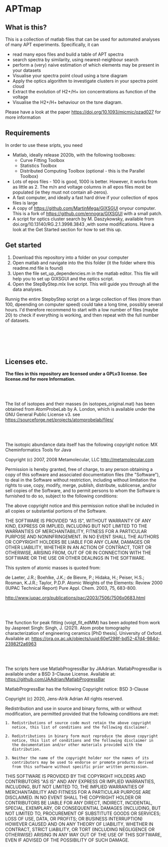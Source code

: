 # APTmap

## What is this?

This is a collection of matlab files that can be used for automated analyses of many APT experiments. Specifically, it can
 - read many epos files and build a table of APT spectra
 - search spectra by similarity, using nearest-neighbour search
 - perform a (very) naive estimation of which elements may be present in your datasets
 - Visualise your spectra point cloud using a tsne diagram
 - Apply the optics algorithm to investigate clusters in your spectra point cloud
 - Extract the evolution of H2+/H+ ion concentrations as function of the voltage
 - Visualise the H2+/H+ behaviour on the tsne diagram. 

Please have a look at the paper https://doi.org/10.1093/micmic/ozad027 for more information

## Requirements

In order to use these sripts, you need

 - Matlab,  ideally release 2020b, with the following toolboxes:
   - Curve Fitting Toolbox
   - Statistics Toolbox
   - Distributed Computing Toolbox (optional - this is the Parallel Toolbox)
 - Lots of epos files - 100 is good, 1000 is better. However,  it works from as little as 2. The m/n and voltage columns in all epos files most be populated (ie they must not contain all-zeros).
 - A fast computer, and ideally a fast hard drive if your collection of epos files is large
 - A copy of https://github.com/MartinMega/GIXSGUI onyour computer. This is a fork of https://github.com/ennogra/GIXSGUI with a small patch.
 - A script for optics cluster search by M. Daszykowsky, available from doi.org/10.13140/RG.2.1.3998.3843 ,with some modifications. Have a look at the Get Started section for how to set this up. 


## Get started

1. Download this repository into a folder on your computer
2. Open matlab and navigate into the this folder (it the folder where this readme.md file is found)
3. Upen the file set_up_dependencies.m in the matlab editor. This file will help you to set up GIXSGUI and the optics script.
3. Open the StepByStep.mlx live script. This will guide you through all the data analyses.  

Runnig the entire StepbyStep script on a large collection of files (more than 100, dpeending on computer speed) could take a long time, possibly several hours. I'd therefore recommend to start with a low number of files (maybe 20) to check if everything is working, and then repeat with the full number of datasets.

<br/><br/>
<br/><br/>






## Licenses etc.

<b> The files in this repository are licensed under a GPLv3 license. See license.md for more Information. </b>

<br/><br/>

The list of isotopes and their masses (in isotopes_original.mat) has been obtained from AtomProbeLab by A. London,  which is available under the GNU General Public License v3.
see https://sourceforge.net/projects/atomprobelab/files/ 

<br/><br/>

The isotopic abundance data itself has the following copyright notice:
MX Cheminformatics Tools for Java

Copyright (c) 2007, 2008 Metamolecular, LLC
http://metamolecular.com

Permission is hereby granted, free of charge, to any person obtaining a copy
of this software and associated documentation files (the "Software"), to deal
in the Software without restriction, including without limitation the rights
to use, copy, modify, merge, publish, distribute, sublicense, and/or sell
copies of the Software, and to permit persons to whom the Software is
furnished to do so, subject to the following conditions:

The above copyright notice and this permission notice shall be included in
all copies or substantial portions of the Software.

THE SOFTWARE IS PROVIDED "AS IS", WITHOUT WARRANTY OF ANY KIND, EXPRESS OR
IMPLIED, INCLUDING BUT NOT LIMITED TO THE WARRANTIES OF MERCHANTABILITY,
FITNESS FOR A PARTICULAR PURPOSE AND NONINFRINGEMENT. IN NO EVENT SHALL THE
AUTHORS OR COPYRIGHT HOLDERS BE LIABLE FOR ANY CLAIM, DAMAGES OR OTHER
LIABILITY, WHETHER IN AN ACTION OF CONTRACT, TORT OR OTHERWISE, ARISING FROM,
OUT OF OR IN CONNECTION WITH THE SOFTWARE OR THE USE OR OTHER DEALINGS IN
THE SOFTWARE.

This system of atomic masses is quoted from:

de Laeter, J.R.; Boehlke, J.K.; de Bievre, P.; Hidaka, H.; Peiser, H.S.; Rosman, K.J.R.;
Taylor, P.D.P. Atomic Weights of the Elements: Review 2000 (IUPAC Technical Report)
Pure Appl. Chem. 2003, 75, 683-800.

http://www.iupac.org/publications/pac/2003/7506/7506x0683.html

<br/><br/>

The function for peak fitting (voigt_fit_edMM) has been adopted from work by Jaspreet Singh:
Singh, J. (2021). Atom probe tomography characterization of engineering ceramics [PhD thesis]. University of Oxford. Available at: https://ora.ox.ac.uk/objects/uuid:60ef298f-bd52-47d4-984d-23982f2a6963

<br/><br/>

The scripts here use MatlabProgressBar by JAAdrian. MatlabProgressBar is available under a BSD 3-Clause License.
Available at: https://github.com/JAAdrian/MatlabProgressBar

MatlabProgressBar has the following Copyright notice:
BSD 3-Clause

Copyright (c) 2020, Jens-Alrik Adrian
All rights reserved.

Redistribution and use in source and binary forms, with or without
modification, are permitted provided that the following conditions are
met:

    1. Redistributions of source code must retain the above copyright
       notice, this list of conditions and the following disclaimer.

    2. Redistributions in binary form must reproduce the above copyright
       notice, this list of conditions and the following disclaimer in
       the documentation and/or other materials provided with the
       distribution.

    3. Neither the name of the copyright holder nor the names of its
       contributors may be used to endorse or promote products derived
       from this software without specific prior written permission.

THIS SOFTWARE IS PROVIDED BY THE COPYRIGHT HOLDERS AND CONTRIBUTORS "AS
IS" AND ANY EXPRESS OR IMPLIED WARRANTIES, INCLUDING, BUT NOT LIMITED
TO, THE IMPLIED WARRANTIES OF MERCHANTABILITY AND FITNESS FOR A
PARTICULAR PURPOSE ARE DISCLAIMED. IN NO EVENT SHALL THE COPYRIGHT
HOLDER OR CONTRIBUTORS BE LIABLE FOR ANY DIRECT, INDIRECT, INCIDENTAL,
SPECIAL, EXEMPLARY, OR CONSEQUENTIAL DAMAGES (INCLUDING, BUT NOT LIMITED
TO, PROCUREMENT OF SUBSTITUTE GOODS OR SERVICES; LOSS OF USE, DATA, OR
PROFITS; OR BUSINESS INTERRUPTION) HOWEVER CAUSED AND ON ANY THEORY OF
LIABILITY, WHETHER IN CONTRACT, STRICT LIABILITY, OR TORT (INCLUDING
NEGLIGENCE OR OTHERWISE) ARISING IN ANY WAY OUT OF THE USE OF THIS
SOFTWARE, EVEN IF ADVISED OF THE POSSIBILITY OF SUCH DAMAGE.

